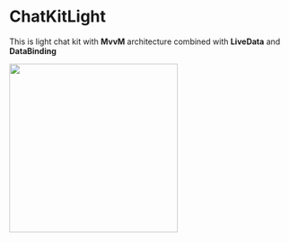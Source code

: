# ChatKitLight
This is light chat kit with **MvvM** architecture combined with **LiveData** and **DataBinding**

<img src="https://user-images.githubusercontent.com/13493645/80388213-dfe96480-88be-11ea-8beb-7b7f69d58802.png" width="300">
